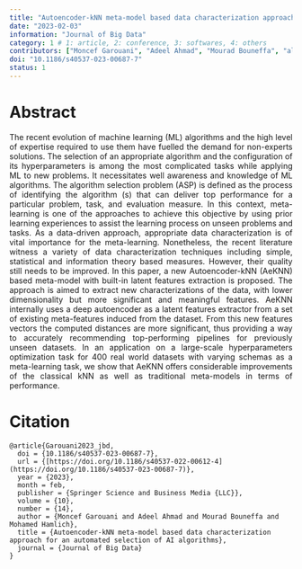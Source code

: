 ```yaml
---
title: "Autoencoder-kNN meta-model based data characterization approach for an automated selection of AI algorithms"
date: "2023-02-03"
information: "Journal of Big Data"
category: 1 # 1: article, 2: conference, 3: softwares, 4: others
contributors: ["Moncef Garouani", "Adeel Ahmad", "Mourad Bouneffa", "al."]
doi: "10.1186/s40537-023-00687-7"
status: 1
---
```


# Abstract
<p style='text-align: justify;'> 
The recent evolution of machine learning (ML) algorithms and the high level of expertise required to use them have fuelled the demand for non-experts solutions. The selection of an appropriate algorithm and the configuration of its hyperparameters is among the most complicated tasks while applying ML to new problems. It necessitates well awareness and knowledge of ML algorithms. The algorithm selection problem (ASP) is defined as the process of identifying the algorithm (s) that can deliver top performance for a particular problem, task, and evaluation measure. In this context, meta-learning is one of the approaches to achieve this objective by using prior learning experiences to assist the learning process on unseen problems and tasks. As a data-driven approach, appropriate data characterization is of vital importance for the meta-learning. Nonetheless, the recent literature witness a variety of data characterization techniques including simple, statistical and information theory based measures. However, their quality still needs to be improved. In this paper, a new Autoencoder-kNN (AeKNN) based meta-model with built-in latent features extraction is proposed. The approach is aimed to extract new characterizations of the data, with lower dimensionality but more significant and meaningful features. AeKNN internally uses a deep autoencoder as a latent features extractor from a set of existing meta-features induced from the dataset. From this new features vectors the computed distances are more significant, thus providing a way to accurately recommending top-performing pipelines for previously unseen datasets. In an application on a large-scale hyperparameters optimization task for 400 real world datasets with varying schemas as a meta-learning task, we show that AeKNN offers considerable improvements of the classical kNN as well as traditional meta-models in terms of performance.
</p>

 
# Citation

```
@article{Garouani2023_jbd,
  doi = {10.1186/s40537-023-00687-7},
  url = {[https://doi.org/10.1186/s40537-022-00612-4](https://doi.org/10.1186/s40537-023-00687-7)},
  year = {2023},
  month = feb,
  publisher = {Springer Science and Business Media {LLC}},
  volume = {10},
  number = {14},
  author = {Moncef Garouani and Adeel Ahmad and Mourad Bouneffa and Mohamed Hamlich},
  title = {Autoencoder-kNN meta-model based data characterization approach for an automated selection of AI algorithms},
  journal = {Journal of Big Data}
}
```
